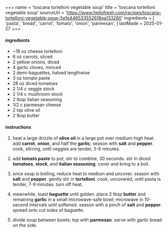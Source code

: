 +++
name = 'toscana tortelloni vegetable soup'
title = 'toscana tortelloni vegetable soup'
sourceUrl = 'https://www.hellofresh.com/recipes/toscana-tortelloni-vegetable-soup-5e1e446533552618ea133260'
ingredients = [
  'pasta',
  'bread',
  'carrot',
  'tomato',
  'onion',
  'parmesan',
]
lastMade = 2025-01-27
+++

#### ingredients

- ~18 oz cheese tortelloni
- 6 oz carrots, sliced
- 2 yellow onions, diced
- 4 garlic cloves, minced
- 2 demi-baguettes, halved lengthwise
- 3 oz tomato paste
- 28 oz diced tomatoes
- 2 1/4 c veggie stock
- 2 1/4 c mushroom stock
- 2 tbsp italian seasoning
- 1/2 c parmesan cheese
- 2 tsp olive oil
- 2 tbsp butter

#### instructions

1. heat a large drizzle of **olive oil** in a large pot over medium-high heat. add **carrot**, **onion**, and half the **garlic**; season with **salt** and **pepper**. cook, stirring, until veggies are tender, 5-6 minutes.

2. add **tomato paste** to pot; stir to combine, 30 seconds. stir in diced **tomatoes**, **stock**, and **italian seasoning**. cover and bring to a boil.

3. once soup is boiling, reduce heat to medium and uncover. season with **salt** and **pepper**. gently stir in **tortelloni**. cook, uncovered, until pasta is tender, 7-9 minutes. turn off heat.

4. meanwhile, toast **baguette** until golden. place 2 tbsp **butter** and remaining **garlic** in a small microwave-safe bowl; microwave in 10-second intervals until softened. season with a pinch of **salt** and **pepper**. spread onto cut sides of baguette.

5. divide soup between bowls; top with **parmesan**. serve with garlic bread on the side.